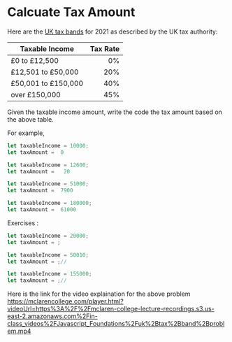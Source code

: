 # Calcuate Tax Amount
Here are the [UK tax bands](https://www.gov.uk/income-tax-rates) for 2021 as described by the UK tax authority:

Taxable Income | Tax Rate
---------------|--------:
£0 to £12,500  | 0%
£12,501 to £50,000  | 20%
£50,001 to £150,000  | 40%
over £150,000  | 45%

Given the taxable income amount, write the code the tax amount based 
on the above table.  

For example,
```js
let taxableIncome = 10000;
let taxAmount =  0
```
```js
let taxableIncome = 12600;
let taxAmount =   20
```
```js
let taxableIncome = 51000;
let taxAmount =  7900
```
```js
let taxableIncome = 180000;
let taxAmount =  61000
```
Exercises :

```js
let taxableIncome = 20000;
let taxAmount = ;
```
```js
let taxableIncome = 50010;
let taxAmount = ;//
```
```js
let taxableIncome = 155000;
let taxAmount = ;//
```
Here is the link for the video explaination for the above problem
https://mclarencollege.com/player.html?videoUrl=https%3A%2F%2Fmclaren-college-lecture-recordings.s3.us-east-2.amazonaws.com%2Fin-class_videos%2FJavascript_Foundations%2Fuk%2Btax%2Bband%2Bproblem.mp4
